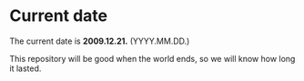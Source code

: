 # Current date

The current date is **2009.12.21.** (YYYY.MM.DD.)

This repository will be good when the world ends, so we will know how long it lasted.
